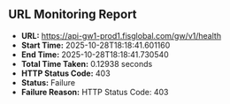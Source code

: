 ## URL Monitoring Report

- **URL:** https://api-gw1-prod1.fisglobal.com/gw/v1/health
- **Start Time:** 2025-10-28T18:18:41.601160
- **End Time:** 2025-10-28T18:18:41.730540
- **Total Time Taken:** 0.12938 seconds
- **HTTP Status Code:** 403
- **Status:** Failure
- **Failure Reason:** HTTP Status Code: 403
